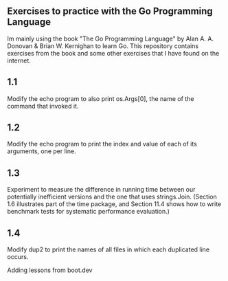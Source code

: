 ##  Exercises to practice with the Go Programming Language

Im mainly using the book "The Go Programming Language" by Alan A. A. Donovan & Brian W. Kernighan to learn Go. This repository contains exercises from the book and some other exercises that I have found on the internet.

## 1.1
Modify the echo program to also print os.Args[0], the name of the command that invoked it.

## 1.2
Modify the echo program to print the index and value of each of its arguments, one per line.

## 1.3
Experiment to measure the difference in running time between our potentially inefficient versions and the one that uses strings.Join. (Section 1.6 illustrates part of the time package, and Section 11.4 shows how to write benchmark tests for systematic performance evaluation.)

## 1.4
Modify dup2 to print the names of all files in which each duplicated line occurs.


Adding lessons from boot.dev
